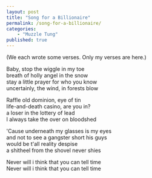 ```yaml
---
layout: post
title: "Song for a Billionaire"
permalink: /song-for-a-billionaire/
categories: 
    - "Muzzle Tung"
published: true
---
```


(We each wrote some verses. Only my verses are here.)  
  
Baby, stop the wiggle in my toe   
breath of holly angel in the snow  
stay a little prayer for who you know  
uncertainly, the wind, in forests blow  
  
Raffle old dominion, eye of tin   
life-and-death casino, are you in?  
a loser in the lottery of lead  
I always take the over on bloodshed   
  
'Cause underneath my glasses is my eyes  
and not to see a gangster short his guys  
would be t'all reality despise  
a shitheel from the shovel never shies  
  
Never will i think that you can tell time  
Never will i think that you can tell time  
